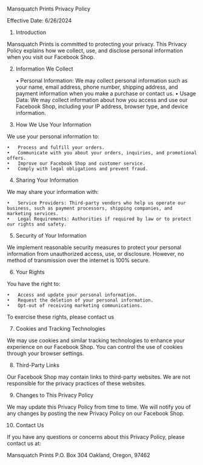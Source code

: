 Mansquatch Prints Privacy Policy

Effective Date: 6/26/2024

1. Introduction

Mansquatch Prints is committed to protecting your privacy. This Privacy Policy explains how we collect, use, and disclose personal information when you visit our Facebook Shop.

2. Information We Collect

	•	Personal Information: We may collect personal information such as your name, email address, phone number, shipping address, and payment information when you make a purchase or contact us.
	•	Usage Data: We may collect information about how you access and use our Facebook Shop, including your IP address, browser type, and device information.

3. How We Use Your Information

We use your personal information to:

	•	Process and fulfill your orders.
	•	Communicate with you about your orders, inquiries, and promotional offers.
	•	Improve our Facebook Shop and customer service.
	•	Comply with legal obligations and prevent fraud.

4. Sharing Your Information

We may share your information with:

	•	Service Providers: Third-party vendors who help us operate our business, such as payment processors, shipping companies, and marketing services.
	•	Legal Requirements: Authorities if required by law or to protect our rights and safety.

5. Security of Your Information

We implement reasonable security measures to protect your personal information from unauthorized access, use, or disclosure. However, no method of transmission over the internet is 100% secure.

6. Your Rights

You have the right to:

	•	Access and update your personal information.
	•	Request the deletion of your personal information.
	•	Opt-out of receiving marketing communications.

To exercise these rights, please contact us

7. Cookies and Tracking Technologies

We may use cookies and similar tracking technologies to enhance your experience on our Facebook Shop. You can control the use of cookies through your browser settings.

8. Third-Party Links

Our Facebook Shop may contain links to third-party websites. We are not responsible for the privacy practices of these websites.

9. Changes to This Privacy Policy

We may update this Privacy Policy from time to time. We will notify you of any changes by posting the new Privacy Policy on our Facebook Shop.

10. Contact Us

If you have any questions or concerns about this Privacy Policy, please contact us at:

Mansquatch Prints
P.O. Box 304 
Oakland, Oregon, 97462
